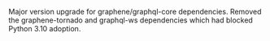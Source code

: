 Major version upgrade for graphene/graphql-core dependencies. Removed the graphene-tornado and graphql-ws dependencies which had blocked Python 3.10 adoption.
